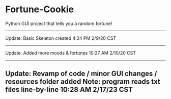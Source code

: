 # Fortune-Cookie
Python GUI project that tells you a random fortune!

----

Update: Basic Skeleton created 4:24 PM 2/9/20 CST

----

Update: Added more moods & fortunes 10:27 AM 2/10/20 CST

----

Update: Revamp of code / minor GUI changes / resources folder added
Note: program reads txt files line-by-line 10:28 AM 2/17/23 CST
----
